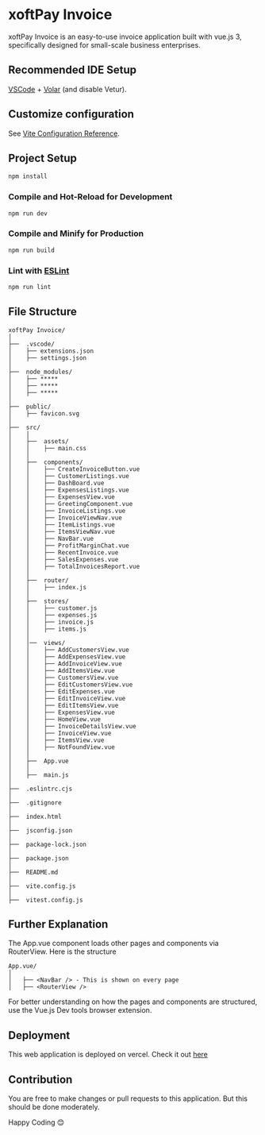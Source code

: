 # xoftPay Invoice

xoftPay Invoice is an easy-to-use invoice application built with vue.js 3, specifically designed for small-scale business enterprises.

## Recommended IDE Setup

[VSCode](https://code.visualstudio.com/) + [Volar](https://marketplace.visualstudio.com/items?itemName=Vue.volar) (and disable Vetur).

## Customize configuration

See [Vite Configuration Reference](https://vitejs.dev/config/).

## Project Setup

```sh
npm install
```

### Compile and Hot-Reload for Development

```sh
npm run dev
```

### Compile and Minify for Production

```sh
npm run build
```

<!-- ### Run Unit Tests with [Vitest](https://vitest.dev/)

```sh
npm run test:unit
``` -->

### Lint with [ESLint](https://eslint.org/)

```sh
npm run lint
```

## File Structure

```text
xoftPay Invoice/
│
├──  .vscode/
│    ├── extensions.json
│    ├── settings.json
│
├──  node_modules/
│    ├── *****
│    ├── *****
│    ├── *****
│
├──  public/
│    ├── favicon.svg
│   
├──  src/
│    │
│    ├──  assets/
│    │    ├── main.css
│    │  
│    ├──  components/
│    │    ├── CreateInvoiceButton.vue
│    │    ├── CustomerListings.vue
│    │    ├── DashBoard.vue
│    │    ├── ExpensesListings.vue
│    │    ├── ExpensesView.vue
│    │    ├── GreetingComponent.vue
│    │    ├── InvoiceListings.vue
│    │    ├── InvoiceViewNav.vue
│    │    ├── ItemListings.vue
│    │    ├── ItemsViewNav.vue
│    │    ├── NavBar.vue
│    │    ├── ProfitMarginChat.vue
│    │    ├── RecentInvoice.vue
│    │    ├── SalesExpenses.vue
│    │    ├── TotalInvoicesReport.vue
│    │
│    ├──  router/
│    │    ├── index.js
│    │
│    ├──  stores/
│    │    ├── customer.js
│    │    ├── expenses.js
│    │    ├── invoice.js
│    │    ├── items.js
│    │
│    │──  views/
│    │    ├── AddCustomersView.vue
│    │    ├── AddExpensesView.vue
│    │    ├── AddInvoiceView.vue
│    │    ├── AddItemsView.vue
│    │    ├── CustomersView.vue
│    │    ├── EditCustomersView.vue
│    │    ├── EditExpenses.vue
│    │    ├── EditInvoiceView.vue
│    │    ├── EditItemsView.vue
│    │    ├── ExpensesView.vue
│    │    ├── HomeView.vue
│    │    ├── InvoiceDetailsView.vue
│    │    ├── InvoiceView.vue
│    │    ├── ItemsView.vue
│    │    ├── NotFoundView.vue
│    │
│    ├──  App.vue
│    │
│    ├──  main.js
│    
├──  .eslintrc.cjs
│
├──  .gitignore
│
├──  index.html
│
├──  jsconfig.json
│
├──  package-lock.json
│
├──  package.json
│
├──  README.md
│
├──  vite.config.js
│
├──  vitest.config.js
```

## Further Explanation

The App.vue component loads other pages and components via RouterView. Here is the structure

```text
App.vue/
│  
│   ├── <NavBar /> - This is shown on every page
│   ├── <RouterView />
```

For better understanding on how the pages and components are structured, use the Vue.js Dev tools browser extension.

## Deployment

This web application is deployed on vercel. Check it out [here](https://xoftpay-invoice.vercel.app)

## Contribution

You are free to make changes or pull requests to this application. But this should be done moderately.

Happy Coding 😊
